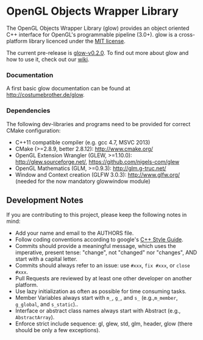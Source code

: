OpenGL Objects Wrapper Library
====

The OpenGL Objects Wrapper Library (glow) provides an object oriented C++ interface for OpenGL's programmable pipeline (3.0+).
glow is a cross-platform library licenced under the [MIT license](http://opensource.org/licenses/MIT).

The current pre-release is [glow-v0.2.0](https://github.com/hpicgs/glow/releases/tag/glow-v0.2.0).
To find out more about glow and how to use it, check out our [wiki](https://github.com/hpicgs/glow/wiki).


### Documentation

A first basic glow documentation can be found at http://costumebrother.de/glow.


### Dependencies

The following dev-libraries and programs need to be provided for correct CMake configuration:
* C++11 compatible compiler (e.g. gcc 4.7, MSVC 2013)
* CMake (>=2.8.9, better 2.8.12): http://www.cmake.org/
* OpenGL Extension Wrangler (GLEW, >=1.10.0): http://glew.sourceforge.net/, https://github.com/nigels-com/glew
* OpenGL Mathematics (GLM, >=0.9.3): http://glm.g-truc.net/
* Window and Context creation (GLFW 3.0.3): http://www.glfw.org/ (needed for the now mandatory glowwindow module)


## Development Notes

If you are contributing to this project, please keep the following notes in mind:
* Add your name and email to the AUTHORS file.
* Follow coding conventions according to google's [C++ Style Guide](http://google-styleguide.googlecode.com/svn/trunk/cppguide.xml).
* Commits should provide a meaningful  message, which uses the imperative, present tense: "change", not "changed" nor "changes", AND start with a capital letter.
* Commits should always refer to an issue: use ```#xxx```, ```fix #xxx```, or ```close #xxx```.
* Pull Requests are reviewed by at least one other developer on another platform.
* Use lazy initialization as often as possible for time consuming tasks.
* Member Variables always start with ```m_```, ```g_```, and ```s_``` (e.g.,```m_member```, ```g_global```, and ```s_static```)..
* Interface or abstract class names always start with Abstract (e.g., ```AbstractArray```).
* Enforce strict include sequence: gl, glew, std, glm, header, glow (there should be only a few exceptions).

